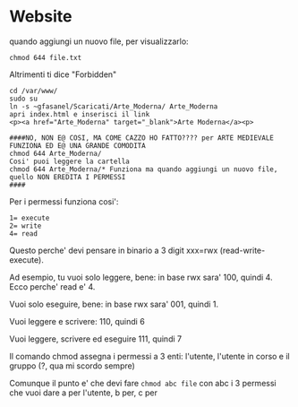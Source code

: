 # Website

quando aggiungi un nuovo file, per visualizzarlo:

```
chmod 644 file.txt
```

Altrimenti ti dice "Forbidden"

```
cd /var/www/
sudo su
ln -s ~gfasanel/Scaricati/Arte_Moderna/ Arte_Moderna
apri index.html e inserisci il link
<p><a href="Arte_Moderna" target="_blank">Arte Moderna</a><p>

####NO, NON E@ COSI, MA COME CAZZO HO FATTO???? per ARTE MEDIEVALE FUNZIONA ED E@ UNA GRANDE COMODITA
chmod 644 Arte_Moderna/
Cosi' puoi leggere la cartella
chmod 644 Arte_Moderna/* Funziona ma quando aggiungi un nuovo file, quello NON EREDITA I PERMESSI
####
```

Per i permessi funziona cosi':
```
1= execute
2= write
4= read
```
Questo perche' devi pensare in binario a 3 digit xxx=rwx (read-write-execute).

Ad esempio, tu vuoi solo leggere, bene: in base rwx sara' 100, quindi 4. Ecco perche' read e' 4.

Vuoi solo eseguire, bene: in base rwx sara' 001, quindi 1.

Vuoi leggere e scrivere: 110, quindi 6

Vuoi leggere, scrivere ed eseguire 111, quindi 7

Il comando chmod assegna i permessi a 3 enti: l'utente, l'utente in corso e il gruppo (?, qua mi scordo sempre)

Comunque il punto e' che devi fare `chmod abc file` con abc i 3 permessi che vuoi dare a per l'utente, b per, c per
